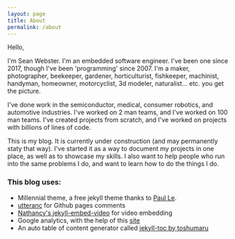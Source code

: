 ```yaml
---
layout: page
title: About
permalink: /about
---
```


Hello,

I'm Sean Webster. I'm an embedded software engineer. I've been one since 2017, though I've been 'programming' 
since 2007. I'm a maker, photographer, beekeeper, gardener, horticulturist, fishkeeper, machinist, handyman, homeowner,
motorcyclist, 3d modeler, naturalist... etc. you get the picture. 

I've done work in the semiconductor, medical, consumer robotics, and automotive industries. I've worked on 2 man teams, and 
I've worked on 100 man teams. I've created projects from scratch, and I've worked on projects with billions of lines of code.

This is my blog. It is currently under construction (and may permanently staty that way). I've started it as a way to document my projects in one place, as well as to showcase my skills. 
I also want to help people who run into the same problems I do, and want to learn how to do the things I do.

### This blog uses:
* Millennial theme, a free jekyll theme thanks to [Paul Le](https://lenpaul.github.io/Millennial/).
* [utteranc](https://github.com/utterance) for Github pages comments
* [Nathancy's jekyll-embed-video](https://github.com/nathancy/jekyll-embed-video) for video embedding
* Google analytics, with the help of this [site](https://desiredpersona.com/google-analytics-jekyll/)
* An auto table of content generator called [jekyll-toc by toshumaru](https://github.com/toshimaru/jekyll-toc)